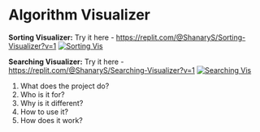 # Algorithm Visualizer
**Sorting Visualizer:** Try it here - https://replit.com/@ShanaryS/Sorting-Visualizer?v=1
[![Sorting Vis](https://user-images.githubusercontent.com/86130442/131284337-a763f930-f157-48cc-8b16-d05dd3e18e10.png)](https://replit.com/@ShanaryS/Sorting-Visualizer?v=1) 

**Searching Visualizer:** Try it here - https://replit.com/@ShanaryS/Searching-Visualizer?v=1
[![Searching Vis](https://user-images.githubusercontent.com/86130442/131284335-149bfffc-9735-4ed3-a79d-16f07958b446.png)](https://user-images.githubusercontent.com/86130442/131285742-95232626-4859-4dc8-ba2a-3d45a8785359.mp4)
1. What does the project do?
2. Who is it for?
3. Why is it different?
4. How to use it?
5. How does it work?
